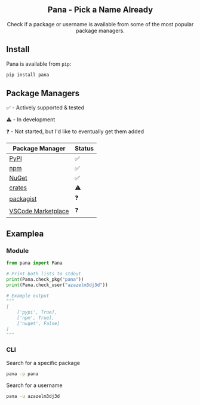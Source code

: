 <h2 align="center">Pana - Pick a Name Already</h2>

<p align="center">
  Check if a package or username is available from some of the most popular package managers.
</p>


## Install

Pana is available from `pip`:

```bash
pip install pana
```

## Package Managers

:white_check_mark: - Actively supported & tested

:warning: - In development

:question: - Not started, but I'd like to eventually get them added

| Package Manager                                              | Status               |
|--------------------------------------------------------------|----------------------|
| [PyPI](https://pypi.org/)                                    |  :white_check_mark:  |
| [npm](https://www.npmjs.com/)                                |  :white_check_mark:  |
| [NuGet](https://www.nuget.org/)                              |  :white_check_mark:  |
| [crates](https://crates.io/)                                 |  :warning:           |
| [packagist](https://packagist.org/)                          |  :question:          |
| [VSCode Marketplace](https://marketplace.visualstudio.com/)  |  :question:          |

## Examplea

### Module
```python
from pana import Pana

# Print both lists to stdout
print(Pana.check_pkg("pana"))
print(Pana.check_user("azazelm3dj3d"))

# Example output
"""
[
    ['pypi', True],
    ['npm', True],
    ['nuget', False]
]
"""

```

### CLI

Search for a specific package

```bash
pana -p pana
```

Search for a username

```bash
pana -u azazelm3dj3d
```
